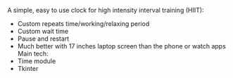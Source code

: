 A simple, easy to use clock for high intensity interval training (HIIT):
- Custom repeats time/working/relaxing period
- Custom wait time
- Pause and restart
- Much better with 17 inches laptop screen than the phone or watch apps 
Main tech:
- Time module
- Tkinter
